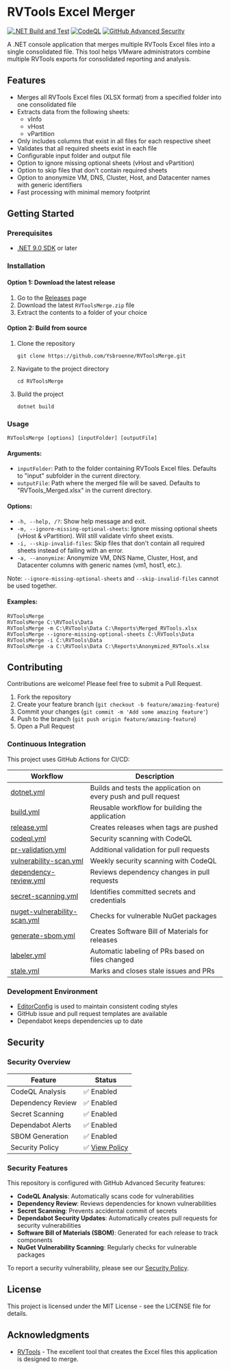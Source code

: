 # RVTools Excel Merger

[![.NET Build and Test](https://github.com/Ysbroenne/RVToolsMerge/actions/workflows/dotnet.yml/badge.svg)](https://github.com/Ysbroenne/RVToolsMerge/actions/workflows/dotnet.yml)
[![CodeQL](https://github.com/Ysbroenne/RVToolsMerge/actions/workflows/codeql.yml/badge.svg)](https://github.com/Ysbroenne/RVToolsMerge/actions/workflows/codeql.yml)
[![GitHub Advanced Security](https://img.shields.io/badge/GitHub%20Advanced%20Security-enabled-brightgreen)](SECURITY.md)

A .NET console application that merges multiple RVTools Excel files into a single consolidated file. This tool helps VMware administrators combine multiple RVTools exports for consolidated reporting and analysis.

## Features

- Merges all RVTools Excel files (XLSX format) from a specified folder into one consolidated file
- Extracts data from the following sheets:
  - vInfo
  - vHost
  - vPartition
- Only includes columns that exist in all files for each respective sheet
- Validates that all required sheets exist in each file
- Configurable input folder and output file
- Option to ignore missing optional sheets (vHost and vPartition)
- Option to skip files that don't contain required sheets
- Option to anonymize VM, DNS, Cluster, Host, and Datacenter names with generic identifiers
- Fast processing with minimal memory footprint
  
## Getting Started

### Prerequisites

- [.NET 9.0 SDK](https://dotnet.microsoft.com/en-us/download/dotnet/9.0) or later

### Installation

#### Option 1: Download the latest release
1. Go to the [Releases](https://github.com/Ysbroenne/RVToolsMerge/releases) page
2. Download the latest `RVToolsMerge.zip` file
3. Extract the contents to a folder of your choice

#### Option 2: Build from source
1. Clone the repository
   ```
   git clone https://github.com/Ysbroenne/RVToolsMerge.git
   ```
2. Navigate to the project directory
   ```
   cd RVToolsMerge
   ```
3. Build the project
   ```
   dotnet build
   ```
   
### Usage

```
RVToolsMerge [options] [inputFolder] [outputFile]
```

#### Arguments:
- `inputFolder`: Path to the folder containing RVTools Excel files. Defaults to "input" subfolder in the current directory.
- `outputFile`: Path where the merged file will be saved. Defaults to "RVTools_Merged.xlsx" in the current directory.

#### Options:
- `-h, --help, /?`: Show help message and exit.
- `-m, --ignore-missing-optional-sheets`: Ignore missing optional sheets (vHost & vPartition). Will still validate vInfo sheet exists.
- `-i, --skip-invalid-files`: Skip files that don't contain all required sheets instead of failing with an error.
- `-a, --anonymize`: Anonymize VM, DNS Name, Cluster, Host, and Datacenter columns with generic names (vm1, host1, etc.).

Note: `--ignore-missing-optional-sheets` and `--skip-invalid-files` cannot be used together.

#### Examples:
```
RVToolsMerge
RVToolsMerge C:\RVTools\Data
RVToolsMerge -m C:\RVTools\Data C:\Reports\Merged_RVTools.xlsx
RVToolsMerge --ignore-missing-optional-sheets C:\RVTools\Data
RVToolsMerge -i C:\RVTools\Data
RVToolsMerge -a C:\RVTools\Data C:\Reports\Anonymized_RVTools.xlsx
```

## Contributing

Contributions are welcome! Please feel free to submit a Pull Request.

1. Fork the repository
2. Create your feature branch (`git checkout -b feature/amazing-feature`)
3. Commit your changes (`git commit -m 'Add some amazing feature'`)
4. Push to the branch (`git push origin feature/amazing-feature`)
5. Open a Pull Request

### Continuous Integration

This project uses GitHub Actions for CI/CD:

| Workflow | Description |
|----------|-------------|
| [dotnet.yml](/.github/workflows/dotnet.yml) | Builds and tests the application on every push and pull request |
| [build.yml](/.github/workflows/build.yml) | Reusable workflow for building the application |
| [release.yml](/.github/workflows/release.yml) | Creates releases when tags are pushed |
| [codeql.yml](/.github/workflows/codeql.yml) | Security scanning with CodeQL |
| [pr-validation.yml](/.github/workflows/pr-validation.yml) | Additional validation for pull requests |
| [vulnerability-scan.yml](/.github/workflows/vulnerability-scan.yml) | Weekly security scanning with CodeQL |
| [dependency-review.yml](/.github/workflows/dependency-review.yml) | Reviews dependency changes in pull requests |
| [secret-scanning.yml](/.github/workflows/secret-scanning.yml) | Identifies committed secrets and credentials |
| [nuget-vulnerability-scan.yml](/.github/workflows/nuget-vulnerability-scan.yml) | Checks for vulnerable NuGet packages |
| [generate-sbom.yml](/.github/workflows/generate-sbom.yml) | Creates Software Bill of Materials for releases |
| [labeler.yml](/.github/workflows/labeler.yml) | Automatic labeling of PRs based on files changed |
| [stale.yml](/.github/workflows/stale.yml) | Marks and closes stale issues and PRs |

### Development Environment

- [EditorConfig](/.editorconfig) is used to maintain consistent coding styles
- GitHub issue and pull request templates are available
- Dependabot keeps dependencies up to date

## Security

### Security Overview

| Feature | Status |
|---------|--------|
| CodeQL Analysis | ✅ Enabled |
| Dependency Review | ✅ Enabled |
| Secret Scanning | ✅ Enabled |
| Dependabot Alerts | ✅ Enabled |
| SBOM Generation | ✅ Enabled |
| Security Policy | ✅ [View Policy](SECURITY.md) |

### Security Features

This repository is configured with GitHub Advanced Security features:

- **CodeQL Analysis**: Automatically scans code for vulnerabilities
- **Dependency Review**: Reviews dependencies for known vulnerabilities
- **Secret Scanning**: Prevents accidental commit of secrets
- **Dependabot Security Updates**: Automatically creates pull requests for security vulnerabilities
- **Software Bill of Materials (SBOM)**: Generated for each release to track components
- **NuGet Vulnerability Scanning**: Regularly checks for vulnerable packages

To report a security vulnerability, please see our [Security Policy](SECURITY.md).

## License

This project is licensed under the MIT License - see the LICENSE file for details.

## Acknowledgments

- [RVTools](https://www.robware.net/rvtools/) - The excellent tool that creates the Excel files this application is designed to merge.
